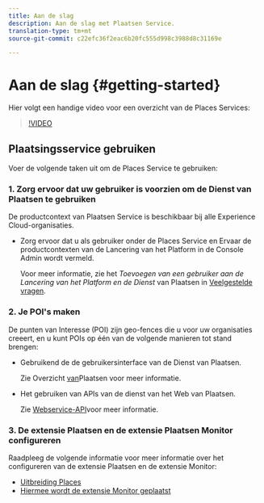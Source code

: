 ```yaml
---
title: Aan de slag
description: Aan de slag met Plaatsen Service.
translation-type: tm+mt
source-git-commit: c22efc36f2eac6b20fc555d998c3988d8c31169e

---
```



# Aan de slag {#getting-started}

Hier volgt een handige video voor een overzicht van de Places Services:

>[!VIDEO](https://www.youtube.com/watch?v=aV6i_ayxWCw)

## Plaatsingsservice gebruiken

Voer de volgende taken uit om de Places Service te gebruiken:

### 1. Zorg ervoor dat uw gebruiker is voorzien om de Dienst van Plaatsen te gebruiken

De productcontext van Plaatsen Service is beschikbaar bij alle Experience Cloud-organisaties.

* Zorg ervoor dat u als gebruiker onder de Places Service en Ervaar de productcontexten van de Lancering van het Platform in de Console Admin wordt vermeld.

   Voor meer informatie, zie het *Toevoegen van een gebruiker aan de Lancering van het Platform en de Dienst* van Plaatsen in [Veelgestelde vragen](/help/places-gain-access.md).


### 2. Je POI&#39;s maken

De punten van Interesse (POI) zijn geo-fences die u voor uw organisaties creeert, en u kunt POIs op één van de volgende manieren tot stand brengen:

* Gebruikend de de gebruikersinterface van de Dienst van Plaatsen.

   Zie Overzicht [van](/help/poi-mgmt-ui/poi-mgmt-ui-overview.md)Plaatsen voor meer informatie.

* Het gebruiken van APIs van de dienst van het Web van Plaatsen.

   Zie [Webservice-API](/help/web-service-api/places-web-services.md)voor meer informatie.


### 3. De extensie Plaatsen en de extensie Plaatsen Monitor configureren

Raadpleeg de volgende informatie voor meer informatie over het configureren van de extensie Plaatsen en de extensie Monitor:

* [Uitbreiding Places](/help/places-ext-aep-sdks/places-extension/places-extension.md)
* [Hiermee wordt de extensie Monitor geplaatst](/help/places-ext-aep-sdks/places-monitor-extension/places-monitor-extension.md)
